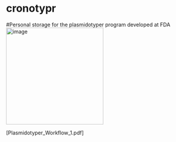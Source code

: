 # cronotypr
#Personal storage for the plasmidotyper program developed at FDA 
<img width="265" alt="image" src="https://user-images.githubusercontent.com/21211316/202538823-f66e6b77-b9a0-4ca3-8f01-797193982f9d.png">

[Plasmidotyper_Workflow_1.pdf]
